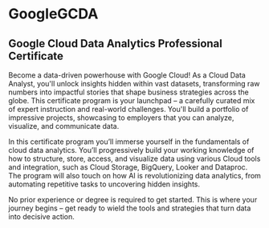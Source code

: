 # GoogleGCDA
## Google Cloud Data Analytics Professional Certificate

Become  a data-driven powerhouse with Google Cloud! As a Cloud Data Analyst, you'll unlock insights hidden within vast datasets, transforming raw numbers into impactful stories that shape business strategies across the globe. This certificate program is your launchpad – a carefully curated mix of expert instruction and real-world challenges. You'll build a portfolio of impressive projects, showcasing to employers that you can analyze, visualize, and communicate data. 

In this certificate program you’ll immerse yourself in the fundamentals of cloud data analytics. You’ll progressively build your working knowledge of how to structure, store, access, and visualize data using various Cloud tools and integration, such as Cloud Storage, BigQuery, Looker and Dataproc. The program will also touch on how AI is revolutionizing data analytics, from automating repetitive tasks to uncovering hidden insights.

No prior experience or degree is required to get started. This is where your journey begins – get ready to wield the tools and strategies that turn data into decisive action.
